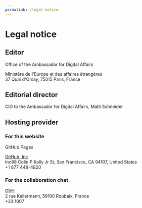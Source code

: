 ```yaml
---
permalink: /legal-notice
---
```


# Legal notice

## Editor

Office of the Ambassador for Digital Affairs

Ministère de l'Europe et des affaires étrangères<br>
37 Quai d'Orsay, 75015 Paris, France

## Editorial director

CIO to the Ambassador for Digital Affairs, Matti Schneider

## Hosting provider

### For this website

GitHub Pages

[GitHub, Inc](https://github.com)<br>
Inc88 Colin P Kelly Jr St, San Francisco, CA 94107, United States<br>
+1 877 448-4820

### For the collaboration chat

[OVH](https://www.ovh.com/)<br>
2 rue Kellermann, 59100 Roubaix, France<br>
+33 1007
